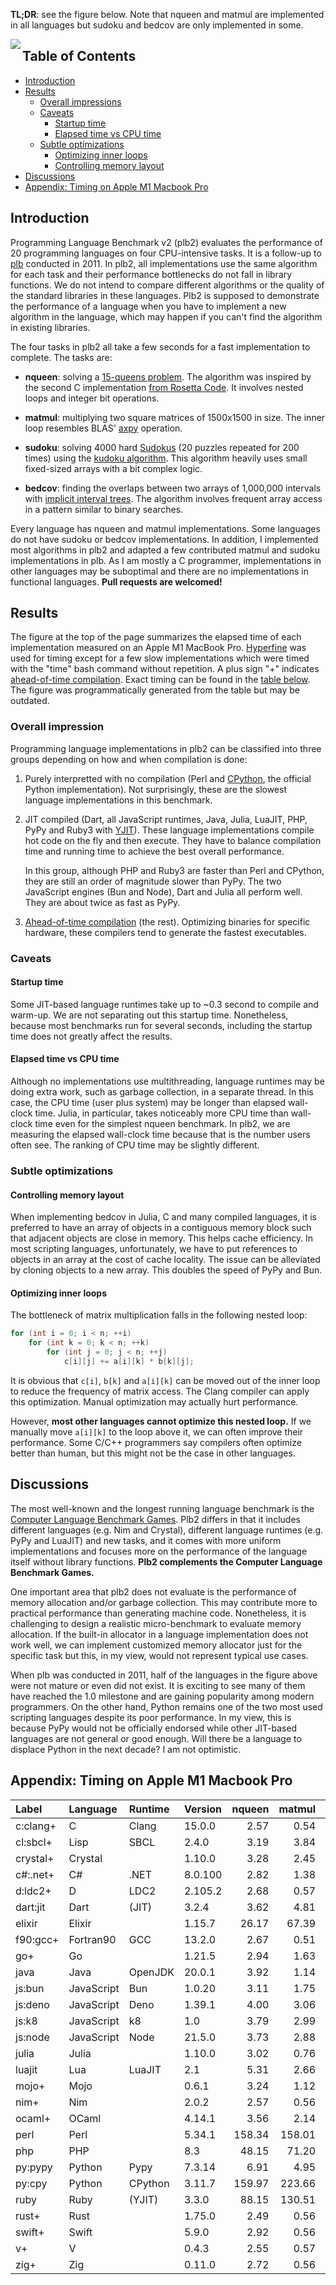 **TL;DR**: see the figure below. Note that nqueen and matmul are implemented in
all languages but sudoku and bedcov are only implemented in some.

<img align="left" src="https://lh3.sourceforge.io/images/plb2-m1.png?v9"/>

## Table of Contents

- [Introduction](#intro)
- [Results](#result)
  - [Overall impressions](#overall)
  - [Caveats](#caveat)
    - [Startup time](#startup)
	- [Elapsed time vs CPU time](#cputime)
  - [Subtle optimizations](#opt)
	- [Optimizing inner loops](#matmul)
	- [Controlling memory layout](#memlayout)
- [Discussions](#conclusion)
- [Appendix: Timing on Apple M1 Macbook Pro](#table)

## <a name="intro"></a>Introduction

Programming Language Benchmark v2 (plb2) evaluates the performance of 20
programming languages on four CPU-intensive tasks. It is a follow-up to
[plb][plb] conducted in 2011. In plb2, all implementations use the same
algorithm for each task and their performance bottlenecks do not fall in
library functions. We do not intend to compare different algorithms or the
quality of the standard libraries in these languages. Plb2 is supposed to
demonstrate the performance of a language when you have to implement a new
algorithm in the language, which may happen if you can't find the algorithm in
existing libraries.

The four tasks in plb2 all take a few seconds for a fast implementation to
complete. The tasks are:

* **nqueen**: solving a [15-queens problem][8queen]. The algorithm was inspired
  by the second C implementation [from Rosetta Code][8qrc]. It involves nested
  loops and integer bit operations.

* **matmul**: multiplying two square matrices of 1500x1500 in size. The inner
  loop resembles BLAS' [axpy][axpy] operation.

* **sudoku**: solving 4000 hard [Sudokus][sudoku] (20 puzzles repeated for 200
  times) using the [kudoku algorithm][kudoku]. This algorithm heavily uses
  small fixed-sized arrays with a bit complex logic.

* **bedcov**: finding the overlaps between two arrays of 1,000,000 intervals
  with [implicit interval trees][iitree]. The algorithm involves frequent
  array access in a pattern similar to binary searches.

Every language has nqueen and matmul implementations. Some languages do not
have sudoku or bedcov implementations. In addition, I implemented most
algorithms in plb2 and adapted a few contributed matmul and sudoku
implementations in plb. As I am mostly a C programmer, implementations in other
languages may be suboptimal and there are no implementations in functional
languages. **Pull requests are welcomed!**

## <a name="result"></a>Results

The figure at the top of the page summarizes the elapsed time of each implementation
measured on an Apple M1 MacBook Pro. [Hyperfine][hyperfine] was used for timing
except for a few slow implementations which were timed with the "time" bash
command without repetition. A plus sign "+" indicates [ahead-of-time
compilation][aot]. Exact timing can be found in the [table below](#table). The
figure was programmatically generated from the table but may be outdated.

### <a name="overall"></a>Overall impression

Programming language implementations in plb2 can be classified into three groups
depending on how and when compilation is done:

1. Purely interpretted with no compilation (Perl and [CPython][cpy], the
   official Python implementation). Not surprisingly, these are the slowest
   language implementations in this benchmark.

2. JIT compiled (Dart, all JavaScript runtimes, Java, Julia, LuaJIT, PHP, PyPy
   and Ruby3 with [YJIT][yjit]). These
   language implementations compile hot code on the fly and then execute. They
   have to balance compilation time and running time to achieve the best
   overall performance.

   In this group, although PHP and Ruby3 are faster than Perl and CPython, they
   are still an order of magnitude slower than PyPy. The two JavaScript engines
   (Bun and Node), Dart and Julia all perform well. They are about twice as
   fast as PyPy.

3. [Ahead-of-time compilation][aot] (the rest). Optimizing binaries for
   specific hardware, these compilers tend to generate the fastest executables.

### <a name="caveat"></a>Caveats

#### <a name="startup"></a>Startup time

Some JIT-based language runtimes take up to ~0.3 second to compile and warm-up.
We are not separating out this startup time. Nonetheless, because most
benchmarks run for several seconds, including the startup time does not greatly
affect the results.

#### <a name="cputime"></a>Elapsed time vs CPU time

Although no implementations use multithreading, language runtimes may be doing
extra work, such as garbage collection, in a separate thread. In this case, the
CPU time (user plus system) may be longer than elapsed wall-clock time. Julia,
in particular, takes noticeably more CPU time than wall-clock time even for the
simplest nqueen benchmark. In plb2, we are measuring the elapsed wall-clock
time because that is the number users often see. The ranking of CPU time may be
slightly different.

### <a name="opt"></a>Subtle optimizations

#### <a name="memlayout"></a>Controlling memory layout

When implementing bedcov in Julia, C and many compiled languages, it is
preferred to have an array of objects in a contiguous memory block such that
adjacent objects are close in memory. This helps cache efficiency. In most
scripting languages, unfortunately, we have to put references to objects in an
array at the cost of cache locality. The issue can be alleviated by cloning
objects to a new array. This doubles the speed of PyPy and Bun.

#### <a name="matmul"></a>Optimizing inner loops

The bottleneck of matrix multiplication falls in the following nested loop:
```cpp
for (int i = 0; i < n; ++i)
    for (int k = 0; k < n; ++k)
        for (int j = 0; j < n; ++j)
            c[i][j] += a[i][k] * b[k][j];
```
It is obvious that `c[i]`, `b[k]` and `a[i][k]` can be moved out of the inner
loop to reduce the frequency of matrix access. The Clang compiler can apply
this optimization. Manual optimization may actually hurt performance.

However, **most other languages cannot optimize this nested loop.** If we
manually move `a[i][k]` to the loop above it, we can often improve their
performance. Some C/C++ programmers say compilers often optimize better than
human, but this might not be the case in other languages.

## <a name="conclusion"></a>Discussions

The most well-known and the longest running language benchmark is the [Computer
Language Benchmark Games][clbg]. Plb2 differs in that it includes different
languages (e.g. Nim and Crystal), different language runtimes (e.g. PyPy and
LuaJIT) and new tasks, and it comes with more uniform
implementations and focuses more on the performance of the language itself
without library functions. **Plb2 complements the Computer Language Benchmark
Games.**

One important area that plb2 does not evaluate is the performance of memory
allocation and/or garbage collection. This may contribute more to practical
performance than generating machine code. Nonetheless, it is challenging to
design a realistic micro-benchmark to evaluate memory allocation. If the
built-in allocator in a language implementation does not work well, we can
implement customized memory allocator just for the specific task but this, in
my view, would not represent typical use cases.

When plb was conducted in 2011, half of the languages in the figure above were
not mature or even did not exist. It is exciting to see many of them have
reached the 1.0 milestone and are gaining popularity among modern programmers.
On the other hand, Python remains one of the two most used scripting languages
despite its poor performance. In my view, this is because PyPy would not be
officially endorsed while other JIT-based languages are not general or good
enough. Will there be a language to displace Python in the next decade? I am
not optimistic.

## <a name="table"></a>Appendix: Timing on Apple M1 Macbook Pro

|Label    |Language  |Runtime|Version| nqueen | matmul | sudoku | bedcov |
|:--------|:---------|:------|:------|-------:|-------:|-------:|-------:|
|c:clang+ |C         |Clang  |15.0.0 | 2.57   | 0.54   | 1.56   | 0.84   |
|cl:sbcl+ |Lisp      |SBCL   |2.4.0  | 3.19   | 3.84   |        |        |
|crystal+ |Crystal   |       |1.10.0 | 3.28   | 2.45   |        | 0.87   |
|c#:.net+ |C#        |.NET   |8.0.100| 2.82   | 1.38   | 3.12   |        |
|d:ldc2+  |D         |LDC2   |2.105.2| 2.68   | 0.57   | 1.60   |        |
|dart:jit |Dart      |(JIT)  |3.2.4  | 3.62   | 4.81   | 3.24   |        |
|elixir   |Elixir    |       |1.15.7 | 26.17  | 67.39  |        |        |
|f90:gcc+ |Fortran90 |GCC    |13.2.0 | 2.67   | 0.51   | 1.84   |        |
|go+      |Go        |       |1.21.5 | 2.94   | 1.63   | 2.04   |        |
|java     |Java      |OpenJDK|20.0.1 | 3.92   | 1.14   | 3.20   |        |
|js:bun   |JavaScript|Bun    |1.0.20 | 3.11   | 1.75   | 3.07   | 2.83   |
|js:deno  |JavaScript|Deno   |1.39.1 | 4.00   | 3.06   | 4.04   | 3.87   |
|js:k8    |JavaScript|k8     |1.0    | 3.79   | 2.99   | 3.76   | 4.02   |
|js:node  |JavaScript|Node   |21.5.0 | 3.73   | 2.88   | 3.77   | 3.83   |
|julia    |Julia     |       |1.10.0 | 3.02   | 0.76   | 2.35   | 1.96   |
|luajit   |Lua       |LuaJIT |2.1    | 5.31   | 2.66   | 4.48   | 10.59  |
|mojo+    |Mojo      |       |0.6.1  | 3.24   | 1.12   |        |        |
|nim+     |Nim       |       |2.0.2  | 2.57   | 0.56   | 1.64   | 1.07   |
|ocaml+   |OCaml     |       |4.14.1 | 3.56   | 2.14   |        |        |
|perl     |Perl      |       |5.34.1 | 158.34 | 158.01 | 90.78  |        |
|php      |PHP       |       |8.3    | 48.15  | 71.20  |        |        |
|py:pypy  |Python    |Pypy   |7.3.14 | 6.91   | 4.95   | 8.82   | 6.27   |
|py:cpy   |Python    |CPython|3.11.7 | 159.97 | 223.66 | 52.88  | 42.84  |
|ruby     |Ruby      |(YJIT) |3.3.0  | 88.15  | 130.51 | 52.26  |        |
|rust+    |Rust      |       |1.75.0 | 2.49   | 0.56   | 1.65   | 0.94   |
|swift+   |Swift     |       |5.9.0  | 2.92   | 0.56   | 1.78   |        |
|v+       |V         |       |0.4.3  | 2.55   | 0.57   | 1.66   | 1.23   |
|zig+     |Zig       |       |0.11.0 | 2.72   | 0.56   |        |        |

[plb]: https://github.com/attractivechaos/plb
[8queen]: https://en.wikipedia.org/wiki/Eight_queens_puzzle
[8qrc]: https://rosettacode.org/wiki/N-queens_problem#C
[sudoku]: https://en.wikipedia.org/wiki/Sudoku
[kudoku]: https://attractivechaos.github.io/plb/kudoku.html
[iitree]: https://academic.oup.com/bioinformatics/article/37/9/1315/5910546
[hyperfine]: https://github.com/sharkdp/hyperfine
[cpy]: https://en.wikipedia.org/wiki/CPython
[pypy]: https://www.pypy.org
[bun]: https://bun.sh
[luablog]: https://attractivechaos.wordpress.com/2011/01/23/amazed-by-luajit/
[yjit]: https://github.com/ruby/ruby/blob/master/doc/yjit/yjit.md
[aot]: https://en.wikipedia.org/wiki/Ahead-of-time_compilation
[clbg]: https://benchmarksgame-team.pages.debian.net/benchmarksgame/index.html
[axpy]: https://en.wikipedia.org/wiki/Basic_Linear_Algebra_Subprograms#Level_1
